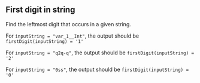 ## First digit in string

Find the leftmost digit that occurs in a given string.

For `inputString = "var_1__Int"`, the output should be `firstDigit(inputString) = '1'`

For `inputString = "q2q-q"`, the output should be `firstDigit(inputString) = '2'`

For `inputString = "0ss"`, the output should be `firstDigit(inputString) = '0'`
